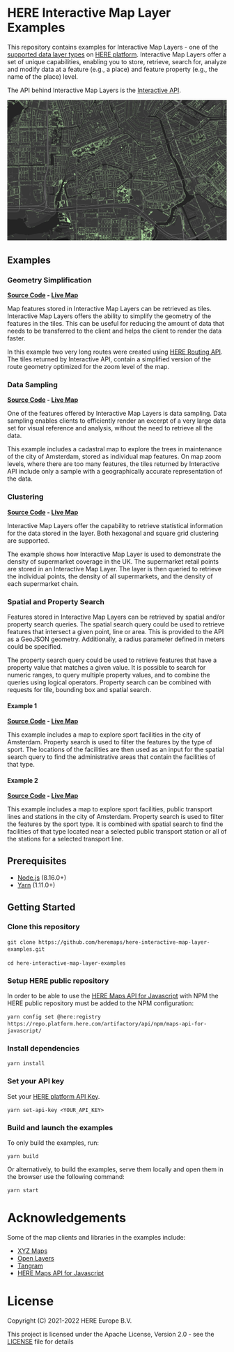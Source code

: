 # HERE Interactive Map Layer Examples

This repository contains examples for Interactive Map Layers - one of the [supported data layer types](https://developer.here.com/documentation/data-user-guide/user_guide/portal/layers/layers.html) on [HERE platform](https://www.here.com/platform). Interactive Map Layers offer a set of unique capabilities, enabling you to store, retrieve, search for, analyze and modify data at a feature (e.g., a place) and feature property (e.g., the name of the place) level.

The API behind Interactive Map Layers is the [Interactive API](https://developer.here.com/documentation/data-api/api-reference-interactive.html).


![Clustering with Interactive Map Layers](examples/sampling/opengraph.png)

## Examples

###  Geometry Simplification

__[Source Code](examples/simplification) - [Live Map](https://heremaps.github.io/here-interactive-map-layer-examples/examples/simplification/index.html)__

Map features stored in Interactive Map Layers can be retrieved as tiles. Interactive Map Layers offers the ability to simplify the geometry of the features in the tiles. This can be useful for reducing the amount of data that needs to be transferred to the client and helps the client to render the data faster.

In this example two very long routes were created using [HERE Routing API](https://developer.here.com/documentation/routing-api/dev_guide/index.html). The tiles returned by Interactive API, contain a simplified version of the route geometry optimized for the zoom level of the map. 

### Data Sampling

__[Source Code](examples/sampling) - [Live Map](https://heremaps.github.io/here-interactive-map-layer-examples/examples/sampling/index.html)__

One of the features offered by Interactive Map Layers is data sampling. Data sampling enables clients to efficiently render an excerpt of a very large data set for visual reference and analysis, without the need to retrieve all the data.

This example includes a cadastral map to explore the trees in maintenance of the city of Amsterdam, stored as individual map features. On map zoom levels, where there are too many features, the tiles returned by Interactive API include only a sample with a geographically accurate representation of the data.
 
### Clustering

__[Source Code](examples/clustering) - [Live Map](https://heremaps.github.io/here-interactive-map-layer-examples/examples/clustering/index.html)__

Interactive Map Layers offer the capability to retrieve statistical information for the data stored in the layer. Both hexagonal and square grid clustering are supported.

The example shows how Interactive Map Layer is used to demonstrate the density of supermarket coverage in the UK. The supermarket retail points are stored in an Interactive Map Layer. The layer is then queried to retrieve the individual points, the density of all supermarkets, and the density of each supermarket chain.

### Spatial and Property Search 

Features stored in Interactive Map Layers can be retrieved by spatial and/or property search queries. The spatial search query could be used to retrieve features that intersect a given point, line or area. This is provided to the API as a GeoJSON geometry. Additionally, a radius parameter defined in meters could be specified.

The property search query could be used to retrieve features that have a property value that matches a given value. It is possible to search for numeric ranges, to query multiple property values, and to combine the queries using logical operators. Property search can be combined with requests for tile, bounding box and spatial search.

#### Example 1

__[Source Code](examples/sport-facilities) - [Live Map](https://heremaps.github.io/here-interactive-map-layer-examples/examples/spatial-and-property-search-1/index.html)__

This example includes a map to explore sport facilities in the city of Amsterdam. Property search is used to filter the features by the type of sport. The locations of the facilities are then used as an input for the spatial search query to find the administrative areas that contain the facilities of that type. 

#### Example 2

__[Source Code](examples/sport-facilities-public-transport) - [Live Map](https://heremaps.github.io/here-interactive-map-layer-examples/examples/spatial-and-property-search-2/index.html)__

This example includes a map to explore sport facilities, public transport lines and stations in the city of Amsterdam. Property search is used to filter the features by the sport type. It is combined with spatial search to find the facilities of that type located near a selected public transport station or all of the stations for a selected transport line.

## Prerequisites

* [Node.js](https://nodejs.org) (8.16.0+)
* [Yarn](https://yarnpkg.com/en/docs/install) (1.11.0+)


## Getting Started

### Clone this repository
    
    git clone https://github.com/heremaps/here-interactive-map-layer-examples.git

    cd here-interactive-map-layer-examples
    
### Setup HERE public repository
In order to be able to use the [HERE Maps API for Javascript](https://developer.here.com/develop/javascript-api) with NPM the HERE public repository must be added to the NPM configuration:
    
    yarn config set @here:registry https://repo.platform.here.com/artifactory/api/npm/maps-api-for-javascript/
    
### Install dependencies
    
    yarn install

### Set your API key

Set your [HERE platform API Key](https://developer.here.com/documentation/identity-access-management/dev_guide/topics/plat-using-apikeys.html).

    yarn set-api-key <YOUR_API_KEY>

### Build and launch the examples

To only build the examples, run:
        
    yarn build

Or alternatively, to build the examples, serve them locally and open them in the browser use the following command:

    yarn start

# Acknowledgements

Some of the map clients and libraries in the examples include:

* [XYZ Maps](https://github.com/heremaps/xyz-maps)
* [Open Layers](https://openlayers.org/)
* [Tangram](https://github.com/tangrams/tangram)
* [HERE Maps API for Javascript](https://developer.here.com/develop/javascript-api)

# License

Copyright (C) 2021-2022 HERE Europe B.V.

This project is licensed under the Apache License, Version 2.0 - see the [LICENSE](LICENSE) file for details